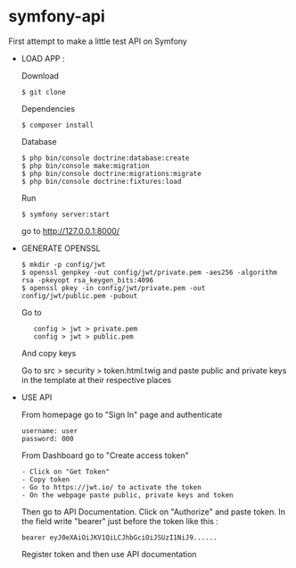 # symfony-api
First attempt to make a little test API on Symfony

- LOAD APP : 
   
   Download 
      
      $ git clone  
      
   Dependencies 
      
      $ composer install 
   
   Database 
   
      $ php bin/console doctrine:database:create
      $ php bin/console make:migration
      $ php bin/console doctrine:migrations:migrate      
      $ php bin/console doctrine:fixtures:load
      
   Run 
  
      $ symfony server:start 
   
   go to http://127.0.0.1:8000/ 



- GENERATE OPENSSL 

      $ mkdir -p config/jwt
      $ openssl genpkey -out config/jwt/private.pem -aes256 -algorithm rsa -pkeyopt rsa_keygen_bits:4096
      $ openssl pkey -in config/jwt/private.pem -out config/jwt/public.pem -pubout
      
   Go to 

         config > jwt > private.pem
         config > jwt > public.pem

   And copy keys 

   Go to src > security > token.html.twig and paste public and private keys in the template at their respective places   


- USE API  

   From homepage go to "Sign In" page and authenticate 
   
      username: user
      password: 000

    From Dashboard go to "Create access token"
      
      - Click on "Get Token"
      - Copy token 
      - Go to https://jwt.io/ to activate the token 
      - On the webpage paste public, private keys and token 
   
   Then go to API Documentation. Click on "Authorize" and paste token. In the field write "bearer" just before the token like    this : 
   
      bearer eyJ0eXAiOiJKV1QiLCJhbGciOiJSUzI1NiJ9......

   Register token and then use API documentation  
      
      

